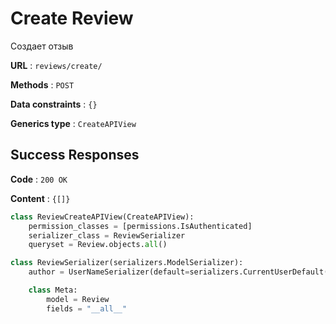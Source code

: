 # Create Review

Создает отзыв

**URL** : `reviews/create/`

**Methods** : `POST`

**Data constraints** : `{}`

**Generics type** : `CreateAPIView`

## Success Responses

**Code** : `200 OK`

**Content** : `{[]}`

```python
class ReviewCreateAPIView(CreateAPIView):
    permission_classes = [permissions.IsAuthenticated]
    serializer_class = ReviewSerializer
    queryset = Review.objects.all()
```

```python
class ReviewSerializer(serializers.ModelSerializer):
    author = UserNameSerializer(default=serializers.CurrentUserDefault())

    class Meta:
        model = Review
        fields = "__all__"
```